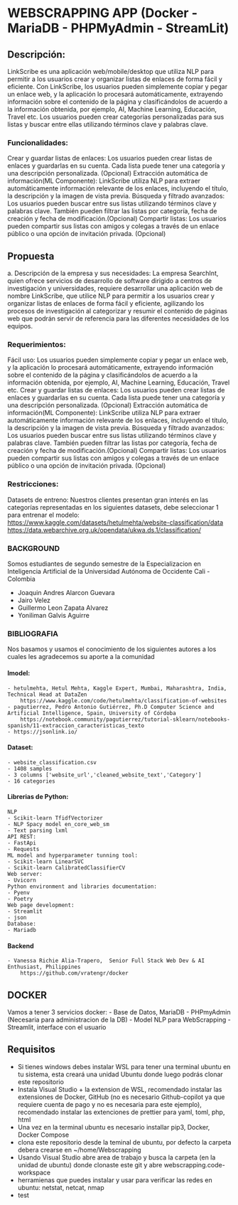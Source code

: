 # WEBSCRAPPING APP (Docker - MariaDB - PHPMyAdmin - StreamLit)

## Descripción: 
LinkScribe es una aplicación web/mobile/desktop que utiliza NLP para permitir a los usuarios crear y organizar listas de enlaces de forma fácil y eficiente. Con LinkScribe, los usuarios pueden simplemente copiar y pegar un enlace web, y la aplicación lo procesará automáticamente, extrayendo información sobre el contenido de la página y clasificándolos de acuerdo a la información obtenida, por ejemplo, AI, Machine Learning, Educación, Travel etc.
Los usuarios pueden crear categorías personalizadas para sus listas y buscar entre ellas utilizando términos clave y palabras clave.

### Funcionalidades:
Crear y guardar listas de enlaces: Los usuarios pueden crear listas de enlaces y guardarlas en su cuenta. Cada lista puede tener una categoría y una descripción personalizada. (Opcional)
Extracción automática de información(ML Componente): LinkScribe utiliza NLP para extraer automáticamente información relevante de los enlaces, incluyendo el título, la descripción y la imagen de vista previa.
Búsqueda y filtrado avanzados: Los usuarios pueden buscar entre sus listas utilizando términos clave y palabras clave. También pueden filtrar las listas por categoría, fecha de creación y fecha de modificación.(Opcional)
Compartir listas: Los usuarios pueden compartir sus listas con amigos y colegas a través de un enlace público o una opción de invitación privada. (Opcional)

## Propuesta
a. Descripción de la empresa y sus necesidades:
La empresa SearchInt, quien ofrece servicios de desarrollo de software dirigido a centros de investigación y universidades, requiere desarrollar una aplicación web de nombre LinkScribe, que utilice NLP para permitir a los usuarios crear y organizar listas de enlaces de forma fácil y eficiente, agilizando los procesos de investigación al categorizar y resumir el contenido de páginas web que podrán servir de referencia para las diferentes necesidades de los equipos.

### Requerimientos:
Fácil uso: Los usuarios pueden simplemente copiar y pegar un enlace web, y la aplicación lo procesará automáticamente, extrayendo información sobre el contenido de la página y clasificándolos de acuerdo a la información obtenida, por ejemplo, AI, Machine Learning, Educación, Travel etc.
Crear y guardar listas de enlaces: Los usuarios pueden crear listas de enlaces y guardarlas en su cuenta. Cada lista puede tener una categoría y una descripción personalizada. (Opcional)
Extracción automática de información(ML Componente): LinkScribe utiliza NLP para extraer automáticamente información relevante de los enlaces, incluyendo el título, la descripción y la imagen de vista previa.
Búsqueda y filtrado avanzados: Los usuarios pueden buscar entre sus listas utilizando términos clave y palabras clave. También pueden filtrar las listas por categoría, fecha de creación y fecha de modificación.(Opcional)
Compartir listas: Los usuarios pueden compartir sus listas con amigos y colegas a través de un enlace público o una opción de invitación privada. (Opcional)

### Restricciones:
Datasets de entreno: Nuestros clientes presentan gran interés en las categorías representadas en los siguientes datasets, debe seleccionar 1 para entrenar el modelo:
https://www.kaggle.com/datasets/hetulmehta/website-classification/data
https://data.webarchive.org.uk/opendata/ukwa.ds.1/classification/

### BACKGROUND
Somos estudiantes de segundo semestre de la Especializacion en Inteligencia Artificial de la Universidad Autónoma de Occidente
Cali - Colombia

- Joaquin Andres Alarcon Guevara
- Jairo Velez
- Guillermo Leon Zapata Alvarez
- Yoniliman Galvis Aguirre

### BIBLIOGRAFIA
Nos basamos y usamos el conocimiento de los siguientes autores a los cuales les agradecemos su aporte a la comunidad
#### lmodel:
    - hetulmehta, Hetul Mehta, Kaggle Expert, Mumbai, Maharashtra, India, Technical Head at DataZen
        https://www.kaggle.com/code/hetulmehta/classification-of-websites
    - pagutierrez, Pedro Antonio Gutiérrez, Ph.D Computer Science and Artificial Intelligence, Spain, University of Córdoba
        https://notebook.community/pagutierrez/tutorial-sklearn/notebooks-spanish/11-extraccion_caracteristicas_texto
    - https://jsonlink.io/

#### Dataset:
    - website_classification.csv
    - 1408 samples
    - 3 columns ['website_url','cleaned_website_text','Category']
    - 16 categories
    
#### Librerias de Python:
    NLP
    - Scikit-learn TfidfVectorizer
    - NLP Spacy model en_core_web_sm
    - Text parsing lxml
    API REST:
    - FastApi
    - Requests
    ML model and hyperparameter tunning tool:
    - Scikit-learn LinearSVC
    - Scikit-learn CalibratedClassifierCV
    Web server:
    - Uvicorn
    Python environment and libraries documentation:
    - Pyenv
    - Poetry
    Web page development:
    - Streamlit
    - json
    Database:
    - Mariadb

#### Backend
    - Vanessa Richie Alia-Trapero,  Senior Full Stack Web Dev & AI Enthusiast, Philippines
        https://github.com/vratengr/docker

## DOCKER
Vamos a tener 3 servicios docker:
    - Base de Datos, MariaDB
    - PHPmyAdmin (Necesaria para administracion de la DB)
    - Model NLP para WebScrapping
    - Streamlit, interface con el usuario

## Requisitos
- Si tienes windows debes instalar WSL para tener una terminal ubuntu en tu sistema, esta creará una unidad Ubuntu donde luego podrás clonar este repositorio
- Instala Visual Studio + la extension de WSL, recomendado instalar las extensiones de Docker, GitHub (no es necesario Github-copilot ya que requiere cuenta de pago y no es necesaria para este ejemplo), recomendado instalar las extenciones de prettier para yaml, toml, php, html 
- Una vez en la terminal ubuntu es necesario installar pip3, Docker, Docker Compose
- clona este repositorio desde la teminal de ubuntu, por defecto la carpeta debera crearse en ~/home/Webscrapping
- Usando Visual Studio abre area de trabajo y busca la carpeta (en la unidad de ubuntu) donde clonaste este git y abre webscrapping.code-workspace
- herramienas que puedes instalar y usar para verificar las redes en ubuntu: netstat, netcat, nmap
- test
